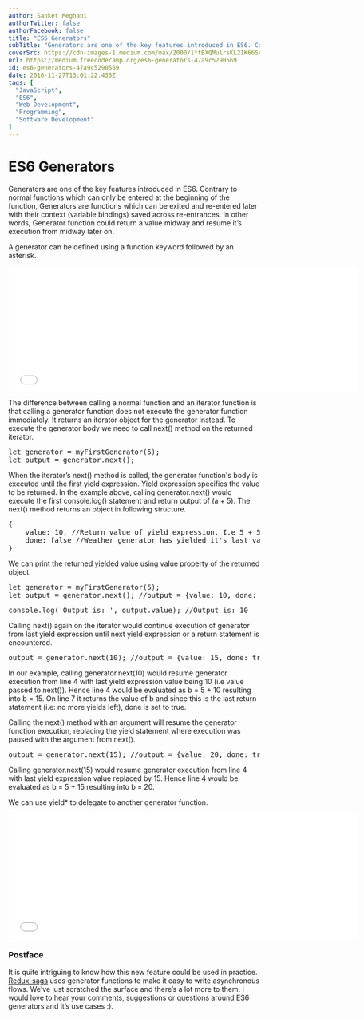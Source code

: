 ```yaml
---
author: Sanket Meghani
authorTwitter: false
authorFacebook: false
title: "ES6 Generators"
subTitle: "Generators are one of the key features introduced in ES6. Contrary to normal functions which can only be entered at the beginning of the ..."
coverSrc: https://cdn-images-1.medium.com/max/2000/1*tBXQMulrsKL21K66SVQ5jA.png
url: https://medium.freecodecamp.org/es6-generators-47a9c5290569
id: es6-generators-47a9c5290569
date: 2016-11-27T13:01:22.435Z
tags: [
  "JavaScript",
  "ES6",
  "Web Development",
  "Programming",
  "Software Development"
]
---
```

# ES6 Generators

Generators are one of the key features introduced in ES6\. Contrary to normal functions which can only be entered at the beginning of the function, Generators are functions which can be exited and re-entered later with their context (variable bindings) saved across re-entrances. In other words, Generator function could return a value midway and resume it’s execution from midway later on.

A generator can be defined using a function keyword followed by an asterisk.





<iframe width="700" height="250" src="/media/0d6745352610b119972b7aafd60c9a55?postId=47a9c5290569" data-media-id="0d6745352610b119972b7aafd60c9a55" allowfullscreen="" frameborder="0"></iframe>





The difference between calling a normal function and an iterator function is that calling a generator function does not execute the generator function immediately. It returns an iterator object for the generator instead. To execute the generator body we need to call next() method on the returned iterator.

<pre name="9a26" id="9a26" class="graf graf--pre graf-after--p">let generator = myFirstGenerator(5);  
let output = generator.next();</pre>

When the iterator’s next() method is called, the generator function's body is executed until the first yield expression. Yield expression specifies the value to be returned. In the example above, calling generator.next() would execute the first console.log() statement and return output of (a + 5). The next() method returns an object in following structure.

<pre name="2daa" id="2daa" class="graf graf--pre graf-after--p">{  
    value: 10, //Return value of yield expression. I.e 5 + 5  
    done: false //Weather generator has yielded it's last value  
}</pre>

We can print the returned yielded value using value property of the returned object.

<pre name="ae92" id="ae92" class="graf graf--pre graf-after--p">let generator = myFirstGenerator(5);  
let output = generator.next(); //output = {value: 10, done: false}</pre>

<pre name="fe55" id="fe55" class="graf graf--pre graf-after--pre">console.log('Output is: ', output.value); //Output is: 10</pre>

Calling next() again on the iterator would continue execution of generator from last yield expression until next yield expression or a return statement is encountered.

<pre name="d2da" id="d2da" class="graf graf--pre graf-after--p">output = generator.next(10); //output = {value: 15, done: true}</pre>

In our example, calling generator.next(10) would resume generator execution from line 4 with last yield expression value being 10 (i.e value passed to next()). Hence line 4 would be evaluated as b = 5 + 10 resulting into b = 15\. On line 7 it returns the value of b and since this is the last return statement (i.e: no more yields left), done is set to true.

Calling the next() method with an argument will resume the generator function execution, replacing the yield statement where execution was paused with the argument from next().

<pre name="4564" id="4564" class="graf graf--pre graf-after--p">output = generator.next(15); //output = {value: 20, done: true}</pre>

Calling generator.next(15) would resume generator execution from line 4 with last yield expression value replaced by 15\. Hence line 4 would be evaluated as b = 5 + 15 resulting into b = 20.

We can use yield* to delegate to another generator function.





<iframe width="700" height="250" src="/media/d76c585d9f65ec3ff469dfa5bf034781?postId=47a9c5290569" data-media-id="d76c585d9f65ec3ff469dfa5bf034781" data-thumbnail="https://i.embed.ly/1/image?url=https%3A%2F%2Favatars0.githubusercontent.com%2Fu%2F7963375%3Fv%3D3%26s%3D400&amp;key=4fce0568f2ce49e8b54624ef71a8a5bd" allowfullscreen="" frameborder="0"></iframe>





### **Postface**

It is quite intriguing to know how this new feature could be used in practice. [Redux-saga](http://yelouafi.github.io/redux-saga/) uses generator functions to make it easy to write asynchronous flows. We’ve just scratched the surface and there’s a lot more to them. I would love to hear your comments, suggestions or questions around ES6 generators and it’s use cases :).








